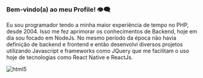 ### Bem-vindo(a) ao meu Profile! 👁️‍🗨️

Eu sou programador tendo a minha maior experiência de tempo no PHP, desde 2004. Isso me fez aprimorar os conhecimentos de Backend, hoje em dia sou focado em NodeJs.
No mesmo período da época não havia definição de backend e frontend e então desenvolví diversos projetos utilizando Javascript e frameworks como JQuery que me facilitam o uso hoje de tecnologias como React Native e ReactJs.

<div style="display: inline_block">
<img align="center" alt="html5" src="https://img.shields.io/badge/JavaScript-F7DF1E?style=for-the-badge&logo=javascript&logoColor=black"/>  
</div>
